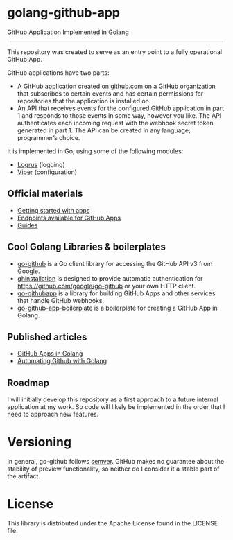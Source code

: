 # golang-github-app
GitHub Application Implemented in Golang
_____  

This repository was created to serve as an entry point to a fully operational GitHub App.  
  
GitHub applications have two parts:  
  
- A GitHub application created on github.com on a GitHub organization that subscribes to certain events and has certain 
  permissions for repositories that the application is installed on.  
- An API that receives events for the configured GitHub application in part 1 and responds to those events in some way, 
  however you like. The API authenticates each incoming request with the webhook secret token generated in part 1. 
  The API can be created in any language; programmer’s choice.

It is implemented in Go, using some of the following modules:

* [Logrus](https://github.com/sirupsen/logrus) (logging)
* [Viper](https://github.com/spf13/viper) (configuration)

## Official materials

- [Getting started with apps](https://docs.github.com/en/free-pro-team@latest/developers/apps/getting-started-with-apps)
- [Endpoints available for GitHub Apps](https://docs.github.com/en/free-pro-team@latest/rest/overview/endpoints-available-for-github-apps)
- [Guides](https://docs.github.com/en/free-pro-team@latest/developers/apps/guides)


## Cool Golang Libraries & boilerplates

- [go-github](https://github.com/google/go-github) is a Go client library for accessing the GitHub API v3 from Google.
- [ghinstallation](https://github.com/bradleyfalzon/ghinstallation) is designed to provide automatic authentication for
  https://github.com/google/go-github or your own HTTP client.
- [go-githubapp](https://github.com/palantir/go-githubapp) is a library for building GitHub Apps and other services that
  handle GitHub webhooks.
- [go-github-app-boilerplate](https://github.com/sharkySharks/go-github-app-boilerplate) is a boilerplate for creating a
  GitHub App in Golang.

## Published articles

- [GitHub Apps in Golang](https://medium.com/@sharkysharks/github-apps-in-golang-1809bb4efb40)
- [Automating Github with Golang](https://www.x-cellent.com/blog/automating-github-with-golang-building-your-own-github-bot/)

## Roadmap

I will initially develop this repository as a first approach to a future internal application at my work. So code
will likely be implemented in the order that I need to approach new features.

# Versioning

In general, go-github follows [semver](https://semver.org/).  GitHub makes no guarantee about the stability of preview functionality,
so neither do I consider it a stable part of the artifact.

# License

This library is distributed under the Apache License found in the LICENSE file.  